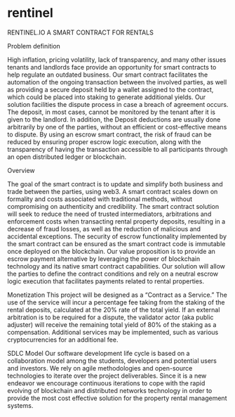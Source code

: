 # rentinel
RENTINEL.IO
A SMART CONTRACT FOR RENTALS

Problem definition

High inflation, pricing volatility, lack of transparency, and many other issues tenants and landlords face provide an opportunity for smart contracts to help regulate an outdated business. Our smart contract facilitates the automation of the ongoing transaction between the involved parties, as well as providing a secure deposit held by a wallet assigned to the contract, which could be placed into staking to generate additional yields. Our solution facilities the dispute process in case a breach of agreement occurs.
The deposit, in most cases, cannot be monitored by the tenant after it is given to the landlord. In addition, the Deposit deductions are usually done arbitrarily by one of the parties, without an efficient or cost-effective means to dispute. By using an escrow smart contract, the risk of fraud can be reduced by ensuring proper escrow logic execution, along with the transparency of having the transaction accessible to all participants through an open distributed ledger or blockchain.

Overview

The goal of the smart contract is to update and simplify both business and trade between the parties, using web3. A smart contract scales down on formality and costs associated with traditional methods, without compromising on authenticity and credibility. 
The smart contract solution will seek to reduce the need of trusted intermediators, arbitrations and enforcement costs when transacting rental property deposits, resulting in a decrease of fraud losses, as well as the reduction of malicious and accidental exceptions. The security of escrow functionality implemented by the smart contract can be ensured as the smart contract code is immutable once deployed on the blockchain.
Our value proposition is to provide an escrow payment alternative by leveraging the power of blockchain technology and its native smart contract capabilities. Our solution will allow the parties to define the contract conditions and rely on a neutral escrow logic execution that facilitates payments related to rental properties.  


Monetization
	This project will be designed as a “Contract as a Service.” The use of the service will incur a percentage fee taking from the staking of the rental deposits, calculated at the 20% rate of the total yield. 
If an external arbitration is to be required for a dispute, the validator actor (aka public adjuster) will receive the remaining total yield of 80% of the staking as a compensation. 
Additional services may be implemented, such as various cryptocurrencies for an additional fee.

SDLC Model
	Our software development life cycle is based on a collaboration model among the students, developers and potential users and investors. We rely on agile methodologies and open-source technologies to iterate over the project deliverables. Since it is a new endeavor we encourage continuous iterations to cope with the rapid evolving of blockchain and distributed networks technology in order to provide the most cost effective solution for the property rental management systems.  

